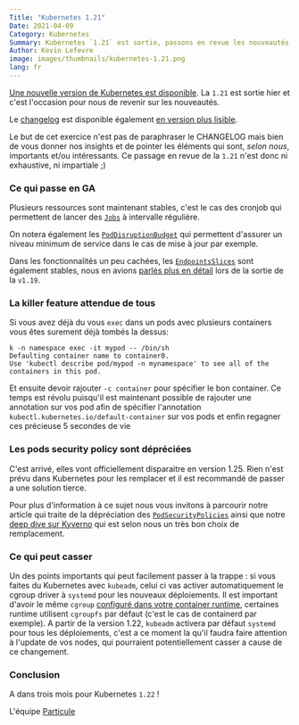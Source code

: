 ```yaml
---
Title: "Kubernetes 1.21"
Date: 2021-04-09
Category: Kubernetes
Summary: Kubernetes `1.21` est sortie, passons en revue les nouveautés
Author: Kevin Lefevre
image: images/thumbnails/kubernetes-1.21.png
lang: fr
---
```


[Une nouvelle version de Kubernetes est
disponible](https://kubernetes.io/blog/2021/04/08/kubernetes-1-21-release-announcement).
La `1.21` est sortie hier et c'est l'occasion pour nous de revenir sur les
nouveautés.


Le [changelog](https://relnotes.k8s.io/?releaseVersions=1.21.0)
est disponible également [en version plus
lisible](https://github.com/kubernetes/kubernetes/blob/master/CHANGELOG/CHANGELOG-1.21.md).

Le but de cet exercice n'est pas de paraphraser le CHANGELOG mais bien de vous
donner nos insights et de pointer les éléments qui sont, *selon nous*,
importants et/ou intéressants. Ce passage en revue de la `1.21` n'est donc ni
exhaustive, ni impartiale ;)

### Ce qui passe en GA

Plusieurs ressources sont maintenant stables, c'est le cas des cronjob qui
permettent de lancer des
[`Jobs`](https://kubernetes.io/docs/concepts/workloads/controllers/job/) à
intervalle régulière.

On notera également les
[`PodDisruptionBudget`](https://kubernetes.io/docs/tasks/run-application/configure-pdb/)
qui permettent d'assurer un niveau minimum de service dans le cas de mise à jour
par exemple.

Dans les fonctionnalités un peu cachées, les
[`EndpointsSlices`](https://kubernetes.io/docs/concepts/services-networking/endpoint-slices/)
sont également stables, nous en avions [parlés plus en
détail](https://particule.io/blog/kubernetes-1.19/) lors de la sortie de la
`v1.19`.

### La killer feature attendue de tous

Si vous avez déjà du vous `exec` dans un pods avec plusieurs containers vous
êtes surement déjà tombés la dessus:

```
k -n namespace exec -it mypod -- /bin/sh
Defaulting container name to container0.
Use 'kubectl describe pod/mypod -n mynamespace' to see all of the containers in this pod.
```

Et ensuite devoir rajouter `-c container` pour spécifier le bon container. Ce
temps est révolu puisqu'il est maintenant possible de rajouter une annotation
sur vos pod afin de spécifier l'annotation
`kubectl.kubernetes.io/default-container` sur vos pods et enfin regagner ces
précieuse 5 secondes de vie

### Les pods security policy sont dépréciées

C'est arrivé, elles vont officiellement disparaitre en version 1.25. Rien n'est
prévu dans Kubernetes pour les remplacer et il est recommandé de passer a une
solution tierce.

Pour plus d'information à ce sujet nous vous invitons à parcourir notre article
qui traite de la dépréciation des
[`PodSecurityPolicies`](https://particule.io/blog/kubernetes-psp-deprecated/)
ainsi que notre [deep dive sur Kyverno](https://particule.io/blog/psp-kyverno/)
qui est selon nous un très bon choix de remplacement.

### Ce qui peut casser

Un des points importants qui peut facilement passer à la trappe : si vous faites
du Kubernetes avec `kubeadm`, celui ci vas activer automatiquement le cgroup
driver à `systemd` pour les nouveaux déploiements. Il est important d'avoir le
même `cgroup` [configuré dans votre container
runtime](https://kubernetes.io/docs/setup/production-environment/container-runtimes/#cgroup-drivers),
certaines runtime utilisent `cgroupfs` par défaut (c'est le cas de containerd
par exemple). A partir de la version 1.22, `kubeadm` activera par défaut
`systemd` pour tous les déploiements, c'est a ce moment la qu'il faudra faire
attention à l'update de vos nodes, qui pourraient potentiellement casser a cause
de ce changement.

### Conclusion

A dans trois mois pour Kubernetes `1.22` !

L'équipe [Particule](https://particule.io)
